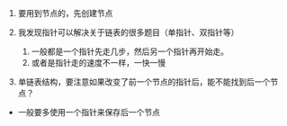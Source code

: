 1. 要用到节点的，先创建节点

2. 我发现指针可以解决关于链表的很多题目（单指针、双指针等）
   1. 一般都是一个指针先走几步，然后另一个指针再开始走。
   2. 或者是指针走的速度不一样，一快一慢
   
3.  单链表结构，要注意如果改变了前一个节点的指针后，能不能找到后一个节点？

   * 一般要多使用一个指针来保存后一个节点

     